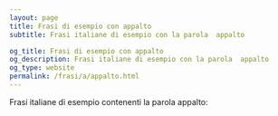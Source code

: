 ```yaml
---
layout: page
title: Frasi di esempio con appalto 
subtitle: Frasi italiane di esempio con la parola  appalto

og_title: Frasi di esempio con appalto 
og_description: Frasi italiane di esempio con la parola  appalto
og_type: website
permalink: /frasi/a/appalto.html
---
```


Frasi italiane di esempio contenenti la parola appalto:



